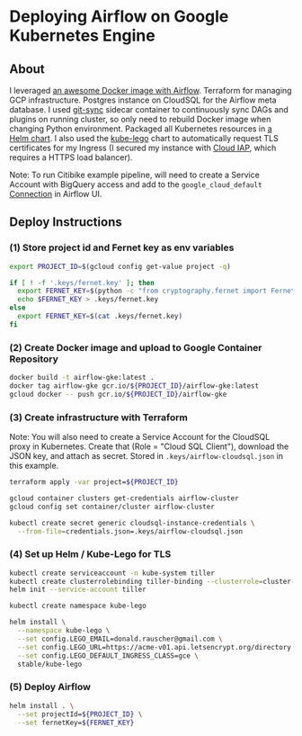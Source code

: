 # Deploying Airflow on Google Kubernetes Engine

## About

I leveraged [an awesome Docker image with Airflow](https://github.com/puckel/docker-airflow).  Terraform for managing GCP infrastructure.  Postgres instance on CloudSQL for the Airflow meta database. I used [git-sync](https://github.com/kubernetes/git-sync) sidecar container to continuously sync DAGs and plugins on running cluster, so only need to rebuild Docker image when changing Python environment.  Packaged all Kubernetes resources in [a Helm chart](https://helm.sh/).  I also used the [kube-lego](https://github.com/kubernetes/charts/tree/master/stable/kube-lego) chart to automatically request TLS certificates for my Ingress (I secured my instance with [Cloud IAP](https://cloud.google.com/iap/), which requires a HTTPS load balancer).

Note: To run Citibike example pipeline, will need to create a Service Account with BigQuery access and add to the `google_cloud_default` [Connection](https://airflow.apache.org/concepts.html#connections) in Airflow UI.

## Deploy Instructions

### (1) Store project id and Fernet key as env variables

``` bash
export PROJECT_ID=$(gcloud config get-value project -q)

if [ ! -f '.keys/fernet.key' ]; then
  export FERNET_KEY=$(python -c "from cryptography.fernet import Fernet; FERNET_KEY = Fernet.generate_key().decode(); print(FERNET_KEY)")
  echo $FERNET_KEY > .keys/fernet.key
else
  export FERNET_KEY=$(cat .keys/fernet.key)
fi
```

### (2) Create Docker image and upload to Google Container Repository

``` bash
docker build -t airflow-gke:latest .
docker tag airflow-gke gcr.io/${PROJECT_ID}/airflow-gke:latest
gcloud docker -- push gcr.io/${PROJECT_ID}/airflow-gke
```

### (3) Create infrastructure with Terraform

Note: You will also need to create a Service Account for the CloudSQL proxy in Kubernetes.  Create that (Role = "Cloud SQL Client"), download the JSON key, and attach as secret.  Stored in `.keys/airflow-cloudsql.json` in this example.

``` bash
terraform apply -var project=${PROJECT_ID}

gcloud container clusters get-credentials airflow-cluster
gcloud config set container/cluster airflow-cluster

kubectl create secret generic cloudsql-instance-credentials \
  --from-file=credentials.json=.keys/airflow-cloudsql.json
```

### (4) Set up Helm / Kube-Lego for TLS

``` bash
kubectl create serviceaccount -n kube-system tiller
kubectl create clusterrolebinding tiller-binding --clusterrole=cluster-admin --serviceaccount kube-system:tiller
helm init --service-account tiller

kubectl create namespace kube-lego

helm install \
  --namespace kube-lego \
  --set config.LEGO_EMAIL=donald.rauscher@gmail.com \
  --set config.LEGO_URL=https://acme-v01.api.letsencrypt.org/directory \
  --set config.LEGO_DEFAULT_INGRESS_CLASS=gce \
  stable/kube-lego
```

### (5) Deploy Airflow

``` bash
helm install . \
  --set projectId=${PROJECT_ID} \
  --set fernetKey=${FERNET_KEY}
```
